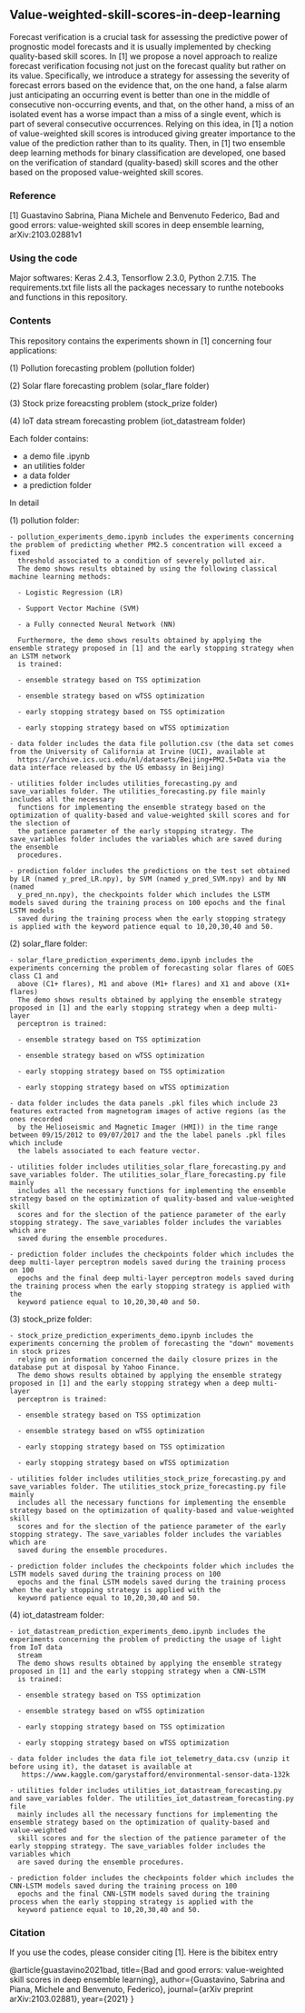 ## Value-weighted-skill-scores-in-deep-learning

Forecast verification is a crucial task for assessing the predictive power of prognostic model forecasts and it is usually implemented by checking quality-based skill scores. In [1] we propose a novel approach to realize forecast verification focusing not just on the forecast quality but rather on its value. Specifically, we introduce a strategy for assessing the severity of forecast errors based on the evidence
that, on the one hand, a false alarm just anticipating an occurring event is better than one in the middle of consecutive non-occurring events, and that, on the other hand, a miss of an isolated event has a worse impact than a miss of a single event, which is part of several consecutive occurrences.
Relying on this idea, in [1] a notion of value-weighted skill scores is introduced giving greater importance to the value of the prediction rather than to its quality. Then, in [1] two ensemble deep learning methods for binary classification are developed, one based on the verification of standard (quality-based) skill scores and the other based on the proposed value-weighted skill scores.

### Reference

[1] Guastavino Sabrina, Piana Michele and Benvenuto Federico, Bad and good errors: value-weighted skill scores in deep ensemble learning, arXiv:2103.02881v1 

### Using the code

Major softwares: Keras 2.4.3, Tensorflow 2.3.0, Python 2.7.15. The requirements.txt file lists all the packages necessary to runthe notebooks and functions in this repository.

### Contents

This repository contains the experiments shown in [1] concerning four applications:

(1) Pollution forecasting problem (pollution folder)

(2) Solar flare forecasting problem (solar_flare folder)

(3) Stock prize foreacsting problem (stock_prize folder)

(4) IoT data stream forecasting problem (iot_datastream folder)

Each folder contains:
- a demo file .ipynb
- an utilities folder 
- a data folder
- a prediction folder

In detail

(1) pollution folder: 

    - pollution_experiments_demo.ipynb includes the experiments concerning the problem of predicting whether PM2.5 concentration will exceed a fixed
      threshold associated to a condition of severely polluted air. 
      The demo shows results obtained by using the following classical machine learning methods:
      
      - Logistic Regression (LR)
      
      - Support Vector Machine (SVM)
      
      - a Fully connected Neural Network (NN)
      
      Furthermore, the demo shows results obtained by applying the ensemble strategy proposed in [1] and the early stopping strategy when an LSTM network
      is trained:
      
      - ensemble strategy based on TSS optimization
      
      - ensemble strategy based on wTSS optimization
      
      - early stopping strategy based on TSS optimization
      
      - early stopping strategy based on wTSS optimization
      
    - data folder includes the data file pollution.csv (the data set comes from the University of California at Irvine (UCI), available at
      https://archive.ics.uci.edu/ml/datasets/Beijing+PM2.5+Data via the data interface released by the US embassy in Beijing)
      
    - utilities folder includes utilities_forecasting.py and save_variables folder. The utilities_forecasting.py file mainly includes all the necessary
      functions for implementing the ensemble strategy based on the optimization of quality-based and value-weighted skill scores and for the slection of
      the patience parameter of the early stopping strategy. The save_variables folder includes the variables which are saved during the ensemble
      procedures.
      
    - prediction folder includes the predictions on the test set obtained by LR (named y_pred_LR.npy), by SVM (named y_pred_SVM.npy) and by NN (named
      y_pred_nn.npy), the checkpoints folder which includes the LSTM models saved during the training process on 100 epochs and the final LSTM models
      saved during the training process when the early stopping strategy is applied with the keyword patience equal to 10,20,30,40 and 50.
      
 (2) solar_flare folder: 
 
    - solar_flare_prediction_experiments_demo.ipynb includes the experiments concerning the problem of forecasting solar flares of GOES class C1 and
      above (C1+ flares), M1 and above (M1+ flares) and X1 and above (X1+ flares) 
      The demo shows results obtained by applying the ensemble strategy proposed in [1] and the early stopping strategy when a deep multi-layer
      perceptron is trained:
      
      - ensemble strategy based on TSS optimization
      
      - ensemble strategy based on wTSS optimization
      
      - early stopping strategy based on TSS optimization
      
      - early stopping strategy based on wTSS optimization
      
    - data folder includes the data panels .pkl files which include 23 features extracted from magnetogram images of active regions (as the ones recorded
      by the Helioseismic and Magnetic Imager (HMI)) in the time range between 09/15/2012 to 09/07/2017 and the the label panels .pkl files which include
      the labels associated to each feature vector.
      
    - utilities folder includes utilities_solar_flare_forecasting.py and save_variables folder. The utilities_solar_flare_forecasting.py file mainly
      includes all the necessary functions for implementing the ensemble strategy based on the optimization of quality-based and value-weighted skill
      scores and for the slection of the patience parameter of the early stopping strategy. The save_variables folder includes the variables which are
      saved during the ensemble procedures.
      
    - prediction folder includes the checkpoints folder which includes the deep multi-layer perceptron models saved during the training process on 100
      epochs and the final deep multi-layer perceptron models saved during the training process when the early stopping strategy is applied with the
      keyword patience equal to 10,20,30,40 and 50.
      
  (3) stock_prize folder: 
  
    - stock_prize_prediction_experiments_demo.ipynb includes the experiments concerning the problem of forecasting the "down" movements in stock prizes
      relying on information concerned the daily closure prizes in the database put at disposal by Yahoo Finance.
      The demo shows results obtained by applying the ensemble strategy proposed in [1] and the early stopping strategy when a deep multi-layer
      perceptron is trained:
      
      - ensemble strategy based on TSS optimization
      
      - ensemble strategy based on wTSS optimization
      
      - early stopping strategy based on TSS optimization
      
      - early stopping strategy based on wTSS optimization
      
    - utilities folder includes utilities_stock_prize_forecasting.py and save_variables folder. The utilities_stock_prize_forecasting.py file mainly
      includes all the necessary functions for implementing the ensemble strategy based on the optimization of quality-based and value-weighted skill
      scores and for the slection of the patience parameter of the early stopping strategy. The save_variables folder includes the variables which are
      saved during the ensemble procedures.
      
    - prediction folder includes the checkpoints folder which includes the LSTM models saved during the training process on 100
      epochs and the final LSTM models saved during the training process when the early stopping strategy is applied with the
      keyword patience equal to 10,20,30,40 and 50.
      
  (4) iot_datastream folder: 
  
    - iot_datastream_prediction_experiments_demo.ipynb includes the experiments concerning the problem of predicting the usage of light from IoT data
      stream
      The demo shows results obtained by applying the ensemble strategy proposed in [1] and the early stopping strategy when a CNN-LSTM
      is trained:
      
      - ensemble strategy based on TSS optimization
      
      - ensemble strategy based on wTSS optimization
      
      - early stopping strategy based on TSS optimization
      
      - early stopping strategy based on wTSS optimization
      
    - data folder includes the data file iot_telemetry_data.csv (unzip it before using it), the dataset is available at 
       https://www.kaggle.com/garystafford/environmental-sensor-data-132k
       
    - utilities folder includes utilities_iot_datastream_forecasting.py and save_variables folder. The utilities_iot_datastream_forecasting.py file
      mainly includes all the necessary functions for implementing the ensemble strategy based on the optimization of quality-based and value-weighted
      skill scores and for the slection of the patience parameter of the early stopping strategy. The save_variables folder includes the variables which
      are saved during the ensemble procedures.
      
    - prediction folder includes the checkpoints folder which includes the CNN-LSTM models saved during the training process on 100
      epochs and the final CNN-LSTM models saved during the training process when the early stopping strategy is applied with the
      keyword patience equal to 10,20,30,40 and 50.
      
      
### Citation
If you use the codes, please consider citing [1].
Here is the bibitex entry

@article{guastavino2021bad,
  title={Bad and good errors: value-weighted skill scores in deep ensemble learning},
  author={Guastavino, Sabrina and Piana, Michele and Benvenuto, Federico},
  journal={arXiv preprint arXiv:2103.02881},
  year={2021}
}
      

